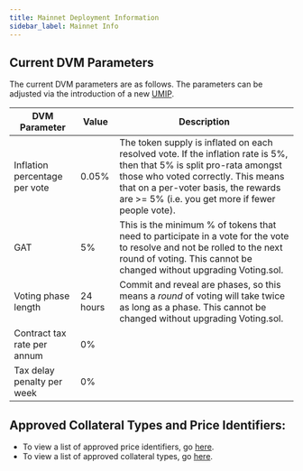```yaml
---
title: Mainnet Deployment Information
sidebar_label: Mainnet Info
---
```


## Current DVM Parameters

The current DVM parameters are as follows. The parameters can be adjusted via
the introduction of a new [UMIP](uma-tokenholders/umips.md).

DVM Parameter  | Value | Description 
------------- | ------------- | ------------- 
Inflation percentage per vote | 0.05% | The token supply is inflated on each resolved vote. If the inflation rate is 5%, then that 5% is split pro-rata amongst those who voted correctly. This means that on a per-voter basis, the rewards are >= 5% (i.e. you get more if fewer people vote).
GAT | 5% | This is the minimum % of tokens that need to participate in a vote for the vote to resolve and not be rolled to the next round of voting. This cannot be changed without upgrading Voting.sol.
Voting phase length | 24 hours | Commit and reveal are phases, so this means a _round_ of voting will take twice as long as a phase. This cannot be changed without upgrading Voting.sol.
Contract tax rate per annum | 0% |
Tax delay penalty per week | 0% |

## Approved Collateral Types and Price Identifiers:

- To view a list of approved price identifiers, go [here](/uma-tokenholders/adding-price-id#list-of-approved-price-identifiers).
- To view a list of approved collateral types, go [here](/uma-tokenholders/adding-price-id#list-of-approved-collateral-currencies).

<!-- ## Approved Financial Contract Templates:

- ExpiringMultiPartyCreator:
  [0xddfC7E3B4531158acf4C7a5d2c3cB0eE81d018A5](https://etherscan.io/address/0xddfC7E3B4531158acf4C7a5d2c3cB0eE81d018A5)
- ExpiringMultiPartyCreator (deprecated):
  [0xB3De1e212B49e68f4a68b5993f31f63946FCA2a6](https://etherscan.io/address/0xB3De1e212B49e68f4a68b5993f31f63946FCA2a6)
- ExpiringMultiPartyCreator (deprecated):
  [0xad8fD1f418FB860A383c9D4647880af7f043Ef39](https://etherscan.io/address/0xad8fD1f418FB860A383c9D4647880af7f043Ef39)
- ExpiringMultiPartyCreator (deprecated):
  [0xdebB91Ab3e473025bb8ce278c02361A3C4f13124](https://etherscan.io/address/0xdebB91Ab3e473025bb8ce278c02361A3C4f13124) -->
